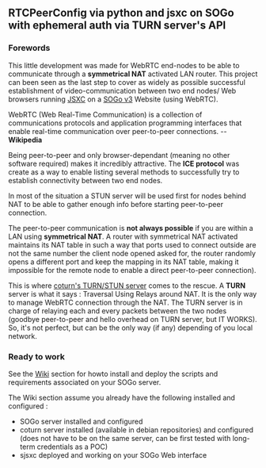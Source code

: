 ## RTCPeerConfig via python and jsxc on SOGo with ephemeral auth via TURN server's API

### Forewords
This little development was made for WebRTC end-nodes to be able to communicate through a **symmetrical NAT** activated LAN router.
This project can been seen as the last step to cover as widely as possible successful establishment of video-communication between two end nodes/ Web browsers running [JSXC](https://www.jsxc.org/) on a [SOGo v3](https://sogo.nu/) Website (using WebRTC). 

WebRTC (Web Real-Time Communication) is a collection of communications protocols and application programming interfaces that enable real-time communication over peer-to-peer connections. -- **Wikipedia**

Being peer-to-peer and only browser-dependant (meaning no other software required) makes it incredibly attractive.
The **ICE protocol** was create as a way to enable listing several methods to successfully try to establish connectivity between two end nodes.

In most of the situation a STUN server will be used first for nodes behind NAT to be able to gather enough info before starting peer-to-peer connection.

The peer-to-peer communication is **not always possible** if you are within a LAN using **symmetrical NAT**. A router with symmetrical NAT activated maintains its NAT table in such a way that ports used to connect outside are not the same number the client node opened asked for, the router randomly opens a different port and keep the mapping in its NAT table, making it impossible for the remote node to enable a direct peer-to-peer connection).

This is where [coturn's TURN/STUN server](https://github.com/coturn/coturn) comes to the rescue.
A **TURN** server is what it says : Traversal Using Relays around NAT. It is the only way to manage WebRTC connection through the NAT. The TURN server is in charge of relaying each and every packets between the two nodes (goodbye peer-to-peer and hello overhead on TURN server, but IT WORKS).
So, it's not perfect, but can be the only way (if any) depending of you local network.

### Ready to work
See the [Wiki](https://gitlab.nomagic.fr/popi/jsxc-rtcpeerconfig/wikis/home) section for howto install and deploy the scripts and requirements associated on your SOGo server. 

The Wiki section assume you already have the following installed and configured :
 * SOGo server installed and configured
 * coturn server installed (available in debian repositories) and configured (does not have to be on the same server, can be first tested with long-term credentials as a POC)
 * sjsxc deployed and working on your SOGo Web interface

